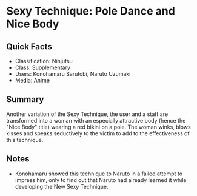 # Sexy Technique: Pole Dance and Nice Body

## Quick Facts
- Classification: Ninjutsu
- Class: Supplementary
- Users: Konohamaru Sarutobi, Naruto Uzumaki
- Media: Anime

## Summary
Another variation of the Sexy Technique, the user and a staff are transformed into a woman with an especially attractive body (hence the "Nice Body" title) wearing a red bikini on a pole. The woman winks, blows kisses and speaks seductively to the victim to add to the effectiveness of this technique.

## Notes
- Konohamaru showed this technique to Naruto in a failed attempt to impress him, only to find out that Naruto had already learned it while developing the New Sexy Technique.
